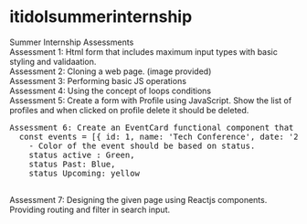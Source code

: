 # itidolsummerinternship
Summer Internship Assessments <br>
Assessment 1: Html form that includes maximum input types with basic styling and validaation. <br>
Assessment 2: Cloning a web page. (image provided) <br>
Assessment 3: Performing basic JS operations <br>
Assessment 4: Using the concept of loops conditions <br> 
Assessment 5: Create a form with Profile using JavaScript. Show the list of profiles and when clicked on profile delete it should be deleted. <br> 
<pre>
Assessment 6: Create an EventCard functional component that accepts event details as props. It should show a list of events.
  const events = [{ id: 1, name: 'Tech Conference', date: '2024-07-10', location: 'New York', status: 'active' },{ id: 2, name: 'Music Festival', date: '2024-07-05', location: 'Los Angeles', status: 'Past' },{ id: 3, name: 'Art Expo', date: '2024-07-12', location: 'Chicago', status: 'Upcoming' }];
    - Color of the event should be based on status.
    status active : Green,
    status Past: Blue,
    status Upcoming: yellow   <br>
</pre>
Assessment 7: Designing the given page using Reactjs components. Providing routing and filter in search input.<br>